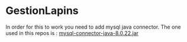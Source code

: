 # GestionLapins
In order for this to work you need to add mysql java connector.
The one used in this repos is :
[mysql-connector-java-8.0.22.jar](https://dev.mysql.com/downloads/connector/j/)
